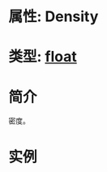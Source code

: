 # 属性: Density
# 类型: [float](../../float.md)
# 简介
<!-- START ShortDesc -->
密度。
<!-- END ShortDesc -->


<!-- START Desc -->

<!-- END Desc -->

# 实例
<!-- START SAMPLE -->

<!-- END SAMPLE -->

		 